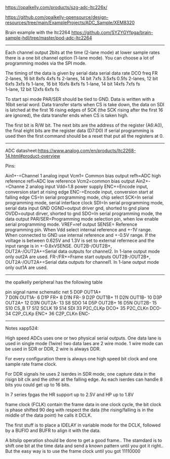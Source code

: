 https://opalkelly.com/products/szg-adc-ltc226x/

https://github.com/opalkelly-opensource/design-resources/tree/main/ExampleProjects/ADC_Sample/XEM8320

Brain example with the ltc2264 https://github.com/SYZYGYfpga/brain-sample-hdl/tree/master/pod-adc-ltc2264

--------------------------------------------------------------------------------------
Each channel output 2bits at the time (2-lane mode) at lower sample rates there is a one bit channel option (1-lane mode).
You can choose a lot of programming modes via the SPI mode.

The timing of the data is given by
serial data                  serial data rate   DCO freq    FR  
    2-lanes, 16 bit             8xfs            4xfs        fs
    2-lanes, 14 bit             7xfs            3.5xfs      0.5fs
    2-lanes, 12 bit             6xfs            3xfs        fs
    1-lane,  16 bit             16xfs           8xfs        fs
    1-lane,  14 bit             14xfs           7xfs        fs  
    1-lane,  12 bit             12xfs           6xfs        fs



To start spi mode PAR/SER should be tied to GND. Data is written with a 16bit serial word.
Data transfer starts when CS is take down, the data on SDI is latched at the first 16 rising edges of SCK (the SCK rising after the first 16 are ignored), the data transfer ends when CS is taken high.

The first bit is R/W bit. The next bits are the address of the register (A6:A0), the final eight bits are the register data (D7:D0)
If serial programming is used then the first command should be a reset that put all the registers at 0.




--------------------------------------------------------------------------------------
ADC datasheet:https://www.analog.com/en/products/ltc2268-14.html#product-overview

Pins:

Ain1+-=Channel 1 analog input
Vcm1= Common bias output
refh=ADC high reference
refl=ADC low reference
Vcm2=common bias output 
Ain2+-=Channe 2 analog input
Vdd=1.8 power supply
ENC+=Encode input, conversion start at rising edge
ENC-=Encode input, conversion start at falling edge
CS=In serial programming mode, chip select
SCK=In serial programming mode, serial interface clock
SDI=In serial programming mode, serial data input
GND
OGND=output driver gnd, shorted to gnd plane
OVDD=output dirver, shorted to gnd
SDO=In serial programming mode, the data output
PAR/SER=Programming mode selection pin, when low enable serial programming mode.
VREF=ref output
SENSE= Reference programming pin. When Vdd select internal reference and +-1V range. When connected to GND use internal reference and +-0.5V range. If the voltage is between 0.625V and 1.3V is set to external refernece and the input range is in +-0.8xVSENSE.
OUT2B-/OUT2B+, OUT2A-/OUT2A+=Serial data outputs for channel2. In 1-lane output mode only out2A are used.
FR-/FR+=Frame start outputs
OUT2B-/OUT2B+, OUT2A-/OUT2A+=Serial data outputs for channel1. In 1-lane output mode only out1A are used.

-------------------------------------------------------------------------------------
the opalkelly peripheral has the following table

pin     signal name     schematic net
5       D0P             OUT1A+    
7       D0N             OUT1A-
6       D1P             FR+
8       D1N             FR-
9       D2P             OUT1B+
11      D2N             OUT1B-
10      D3P             OUT2A+
12      D3N             OUT2A-
13      S8              SDO
14      D5P             OUT2B+
16      D5N             OUT2B-
15      S10             CS_B
17      S12             SCLK
19      S14             SDI
33      P2C_CLKp        DCO+
35      P2C_CLKn        DCO-
34      C2P_CLKp        ENC+
36      C2P_CLKn        ENC-


----------------------------------------------------------------------------------
Notes xapp524:

High speed ADCs uses one or two physical serial outputs. One data lane is used in single mode (1wire) two data laes are 2 wire mode.
1 wire mode can be used in SDR or DDR, 2 wire is always DDR.

For every configuration there is always one high speed bit clock and one sample rate frame clock.

For DDR signals he uses 2 iserdes in SDR mode, one capture data in the risign bit clk and the other at the falling edge. As each iserdes can handle 8 bits you could get up to 16 bits.

In 7 series fpgas the HR support up to 2.5V and HP up to 1.8V

frame clock (FCLK) contain the frame data in one clock cycle, the bit clock is phase shifted 90 deg with respect the data (the rising/falling is in the middle of the data point) he calls it DCLK.


The first stuff is to place a IDELAY in variable mode for the DCLK, followed by a BUFIO and BUFR to align it with the data.

A bitslip operation should be done to get a good frame.. The stamdard is to shift one bit at the time data and send a known pattern until you got it right.. But the easy way is to use the frame clock until you got 11110000
